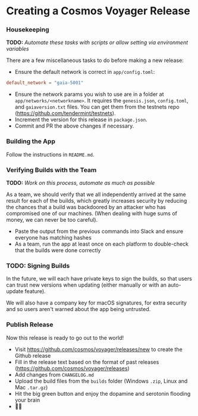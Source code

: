 # Creating a Cosmos Voyager Release

### Housekeeping

**TODO:** _Automate these tasks with scripts or allow setting via environment variables_

There are a few miscellaneous tasks to do before making a new release:

* Ensure the default network is correct in `app/config.toml`:

```toml
default_network = "gaia-5001"
```

* Ensure the network params you wish to use are in a folder at `app/networks/<networkname>`. It requires the `genesis.json`, `config.toml`, and `gaiaversion.txt` files. You can get them from the testnets repo (https://github.com/tendermint/testnets).
* Increment the version for this release in `package.json`.
* Commit and PR the above changes if necessary.

### Building the App

Follow the instructions in `README.md`.

### Verifying Builds with the Team

**TODO:** _Work on this process, automate as much as possible_

As a team, we should verify that we all independently arrived at the same result for each of the builds, which greatly increases security by reducing the chances that a build was backdoored by an attacker who has compromised one of our machines. (When dealing with huge sums of money, we can never be too careful).

* Paste the output from the previous commands into Slack and ensure everyone has matching hashes
* As a team, run the app at least once on each platform to double-check that the builds were done correctly

### TODO: Signing Builds

In the future, we will each have private keys to sign the builds, so that users can trust new versions when updating (either manually or with an auto-update feature).

We will also have a company key for macOS signatures, for extra security and so users aren't warned about the app being untrusted.

### Publish Release

Now this release is ready to go out to the world!

* Visit https://github.com/cosmos/voyager/releases/new to create the Github release
* Fill in the release text based on the format of past releases (https://github.com/cosmos/voyager/releases)
* Add changes from `CHANGELOG.md`
* Upload the build files from the `builds` folder (Windows `.zip`, Linux and Mac `.tar.gz`)
* Hit the big green button and enjoy the dopamine and serotonin flooding your brain
* 🎊🎉
